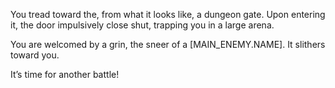 You tread toward the, from what it looks like, a dungeon gate. Upon entering it, the door impulsively close shut, trapping you in a large arena. 

You are welcomed by a grin, the sneer of a [MAIN_ENEMY.NAME]. It slithers toward you. 

It’s time for another battle!